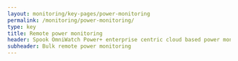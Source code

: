 ```yaml
---
layout: monitoring/key-pages/power-monitoring
permalink: /monitoring/power-monitoring/
type: key
title: Remote power monitoring
header: Spook OmniWatch Power+ enterprise centric cloud based power monitoring
subheader: Bulk remote power monitoring
---
```

